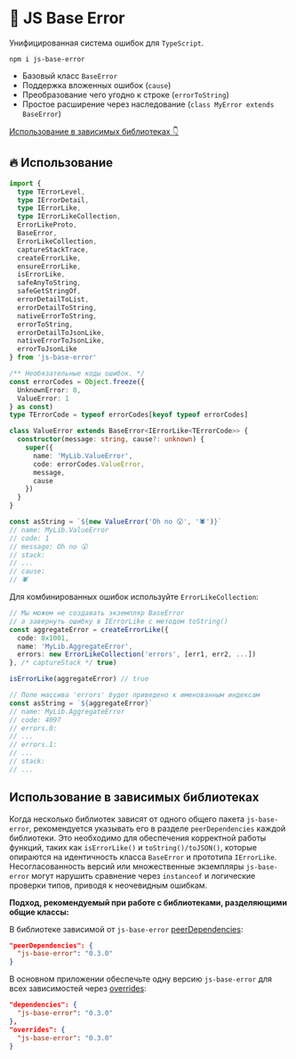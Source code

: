 
# 🚀 JS Base Error

Унифицированная система ошибок для `TypeScript`.

    npm i js-base-error

* Базовый класс `BaseError`
* Поддержка вложенных ошибок (`cause`)
* Преобразование чего угодно к строке (`errorToString`)
* Простое расширение через наследование (`class MyError extends BaseError`)

[Использование в зависимых библиотеках 👇](#использование-в-зависимых-библиотеках)

## 🔥 Использование

```ts
import { 
  type TErrorLevel,
  type IErrorDetail,
  type IErrorLike,
  type IErrorLikeCollection,
  ErrorLikeProto,
  BaseError,
  ErrorLikeCollection,
  captureStackTrace,
  createErrorLike,
  ensureErrorLike,
  isErrorLike,
  safeAnyToString,
  safeGetStringOf,
  errorDetailToList,
  errorDetailToString,
  nativeErrorToString,
  errorToString,
  errorDetailToJsonLike,
  nativeErrorToJsonLike,
  errorToJsonLike
} from 'js-base-error'

/** Необязательные коды ошибок. */
const errorCodes = Object.freeze({
  UnknownError: 0,
  ValueError: 1
} as const)
type TErrorCode = typeof errorCodes[keyof typeof errorCodes]

class ValueError extends BaseError<IErrorLike<TErrorCode>> {
  constructor(message: string, cause?: unknown) {
    super({ 
      name: 'MyLib.ValueError', 
      code: errorCodes.ValueError, 
      message, 
      cause 
    })
  }
}

const asString = `${new ValueError('Oh no 😮', '🕷️')}`
// name: MyLib.ValueError
// code: 1
// message: Oh no 😮
// stack:
// ...
// cause:
// 🕷️
```

Для комбинированных ошибок используйте `ErrorLikeCollection`:

```ts
// Мы можем не создавать экземпляр BaseError
// а завернуть ошибку в IErrorLike с методом toString()
const aggregateError = createErrorLike({
  code: 0x1001,
  name: 'MyLib.AggregateError',
  errors: new ErrorLikeCollection('errors', [err1, err2, ...])
}, /* captureStack */ true)

isErrorLike(aggregateError) // true

// Поле массива 'errors' будет приведено к именованным индексам
const asString = `${aggregateError}`
// name: MyLib.AggregateError
// code: 4097
// errors.0:
// ...
// errors.1:
// ...
// stack:
// ...
```

## Использование в зависимых библиотеках

Когда несколько библиотек зависят от одного общего пакета `js-base-error`, рекомендуется указывать его в разделе `peerDependencies` каждой библиотеки. Это необходимо для обеспечения корректной работы функций, таких как `isErrorLike()` и `toString()/toJSON()`, которые опираются на идентичность класса  `BaseError` и прототипа `IErrorLike`. Несогласованность версий или множественные экземпляры `js-base-error` могут нарушить сравнение через `instanceof` и логические проверки типов, приводя к неочевидным ошибкам.

**Подход, рекомендуемый при работе с библиотеками, разделяющими общие классы:**

В библиотеке зависимой от `js-base-error` [peerDependencies](https://docs.npmjs.com/cli/v9/configuring-npm/package-json#peerdependencies):

```json
"peerDependencies": {
  "js-base-error": "0.3.0"
}
```

В основном приложении обеспечьте одну версию `js-base-error` для всех зависимостей через [overrides](https://docs.npmjs.com/cli/v9/configuring-npm/package-json#overrides):

```json
"dependencies": {
  "js-base-error": "0.3.0"
},
"overrides": {
  "js-base-error": "0.3.0"
}
```
